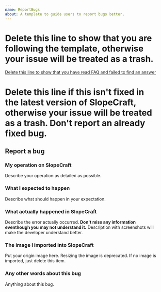 ```yaml
---
name: ReportBugs
about: A template to guide users to report bugs better.
---
```


# Delete this line to show that you are following the template, otherwise your issue will be treated as a trash.
[Delete this line to show that you have read FAQ and failed to find an answer](https://github.com/ToKiNoBug/SlopeCraft/blob/main/docs/FAQ_EN.md)

# Delete this line if this isn't fixed in the latest version of SlopeCraft, otherwise your issue will be treated as a trash. Don't report an already fixed bug.

## Report a bug

### My operation on SlopeCraft
Describe your operation as detailed as possible.

### What I expected to happen
Describe what should happen in your expectation.

### What actually happened in SlopeCraft
Describe the error actually occurred. **Don't miss any information eventhough you may not understand it.** Description with screenshots will make the developer understand better.

### The image I imported into SlopeCraft
Put your origin image here. Resizing the image is deprecated. If no image is imported, just delete this item.

### Any other words about this bug
Anything about this bug.